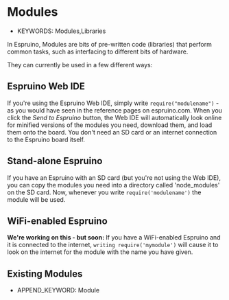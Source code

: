 <!--- Copyright (c) 2013 Gordon Williams, Pur3 Ltd. See the file LICENSE for copying permission. -->
Modules
=======

* KEYWORDS: Modules,Libraries

In Espruino, Modules are bits of pre-written code (libraries) that perform common tasks, such as interfacing to different bits of hardware.

They can currently be used in a few different ways:

Espruino Web IDE
--------------

If you're using the Espruino Web IDE, simply write ```require("modulename")``` - as you would have seen in the reference pages on espruino.com. When you click the *Send to Espruino* button, the Web IDE will automatically look online for minified versions of the modules you need, download them, and load them onto the board. You don't need an SD card or an internet connection to the Espruino board itself.

Stand-alone Espruino
------------------

If you have an Espruino with an SD card (but you're not using the Web IDE), you can copy the modules you need into a directory called 'node_modules' on the SD card. Now, whenever you write ``` require('modulename') ``` the module will be used.

WiFi-enabled Espruino
------------------

**We're working on this - but soon:** If you have a WiFi-enabled Espruino and it is connected to the internet, ```writing require('mymodule')``` will cause it to look on the internet for the module with the name you have given.

Existing Modules
--------------

* APPEND_KEYWORD: Module
